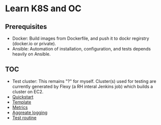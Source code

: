 # Learn K8S and OC

## Prerequisites

* Docker: Build images from Dockerfile, and push it to dockr regirstry (docker.io or private).
* Ansible: Automation of installation, configuration, and tests depends heavily on Ansible.

## TOC

* Test cluster: This remains "?" for myself. Cluster(s) used for testing are currently generated by
  Flexy (a RH interal Jenkins job) which builds a cluster on EC2.
* [Quickstart](quickstart.md)
* [Template](template.md)
* [Metrics](metrics.md)
* [Aggreate logging](aggregate_logging.md)
* [Test routine](test_routine.md)
